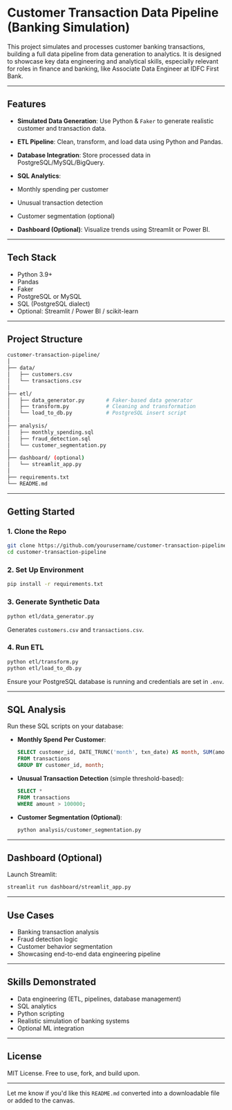 #  Customer Transaction Data Pipeline (Banking Simulation)

This project simulates and processes customer banking transactions, building a full data pipeline from data generation to analytics. It is designed to showcase key data engineering and analytical skills, especially relevant for roles in finance and banking, like Associate Data Engineer at IDFC First Bank.

---

##  Features

*  **Simulated Data Generation**: Use Python & `Faker` to generate realistic customer and transaction data.
*  **ETL Pipeline**: Clean, transform, and load data using Python and Pandas.
*  **Database Integration**: Store processed data in PostgreSQL/MySQL/BigQuery.
*  **SQL Analytics**:

  * Monthly spending per customer
  * Unusual transaction detection
  * Customer segmentation (optional)
*  **Dashboard (Optional)**: Visualize trends using Streamlit or Power BI.

---

##  Tech Stack

* Python 3.9+
* Pandas
* Faker
* PostgreSQL or MySQL
* SQL (PostgreSQL dialect)
* Optional: Streamlit / Power BI / scikit-learn

---

##  Project Structure

```bash
customer-transaction-pipeline/
│
├── data/
│   ├── customers.csv
│   └── transactions.csv
│
├── etl/
│   ├── data_generator.py       # Faker-based data generator
│   ├── transform.py            # Cleaning and transformation
│   └── load_to_db.py           # PostgreSQL insert script
│
├── analysis/
│   ├── monthly_spending.sql
│   ├── fraud_detection.sql
│   └── customer_segmentation.py
│
├── dashboard/ (optional)
│   └── streamlit_app.py
│
├── requirements.txt
└── README.md
```

---

##  Getting Started

### 1. Clone the Repo

```bash
git clone https://github.com/yourusername/customer-transaction-pipeline.git
cd customer-transaction-pipeline
```

### 2. Set Up Environment

```bash
pip install -r requirements.txt
```

### 3. Generate Synthetic Data

```bash
python etl/data_generator.py
```

Generates `customers.csv` and `transactions.csv`.

### 4. Run ETL

```bash
python etl/transform.py
python etl/load_to_db.py
```

Ensure your PostgreSQL database is running and credentials are set in `.env`.

---

##  SQL Analysis

Run these SQL scripts on your database:

* **Monthly Spend Per Customer**:

  ```sql
  SELECT customer_id, DATE_TRUNC('month', txn_date) AS month, SUM(amount) AS monthly_spend
  FROM transactions
  GROUP BY customer_id, month;
  ```

* **Unusual Transaction Detection** (simple threshold-based):

  ```sql
  SELECT *
  FROM transactions
  WHERE amount > 100000;
  ```

* **Customer Segmentation (Optional)**:

  ```bash
  python analysis/customer_segmentation.py
  ```

---

##  Dashboard (Optional)

Launch Streamlit:

```bash
streamlit run dashboard/streamlit_app.py
```

---

##  Use Cases

* Banking transaction analysis
* Fraud detection logic
* Customer behavior segmentation
* Showcasing end-to-end data engineering pipeline

---

##  Skills Demonstrated

* Data engineering (ETL, pipelines, database management)
* SQL analytics
* Python scripting
* Realistic simulation of banking systems
* Optional ML integration

---

##  License

MIT License. Free to use, fork, and build upon.

---

Let me know if you'd like this `README.md` converted into a downloadable file or added to the canvas.
